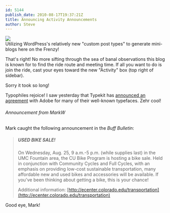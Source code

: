 ```yaml
---
id: 5144
publish_date: 2010-08-17T19:37:21Z
title: Announcing Activity Announcements
author: Steve
---
```

![](http://www.flagstafffrenzy.org/wp-content/uploads/2010/08/activity-post-type.png)  
Utilizing WordPress's relatively new "custom post types" to generate mini-blogs here on the Frenzy!

That's right! No more sifting through the sea of banal observations this blog is known for to find the ride route and meeting time. If all you want to do is join the ride, cast your eyes toward the new "Activity" box (top right of sidebar).

Sorry it took so long!

Typophiles rejoice! I saw yesterday that Typekit has [announced an agreement](http://blog.typekit.com/2010/08/16/typekit-and-adobe/) with Adobe for many of their well-known typefaces. Zehr cool!

###### Announcement from MarkW

Mark caught the following announcement in the _Buff Bulletin_:

> ##### USED BIKE SALE!
> 
> On Wednesday, Aug. 25, 9 a.m.-5 p.m. (while supplies last) in the UMC Fountain area, the CU Bike Program is hosting a bike sale. Held in conjunction with Community Cycles and Full Cycles, with an emphasis on providing low-cost sustainable transportation, many affordable new and used bikes and accessories will be available. If you've been thinking about getting a bike, this is your chance!
> 
> Additional information: [http://ecenter.colorado.edu/transportation](http://ecenter.colorado.edu/transportation)

Good eye, Mark!